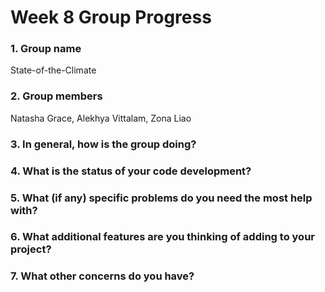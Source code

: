 # Week 8 Group Progress

### 1. Group name
State-of-the-Climate
### 2. Group members
Natasha Grace, Alekhya Vittalam, Zona Liao
### 3. In general, how is the group doing?
### 4. What is the status of your code development?
### 5. What (if any) specific problems do you need the most help with?
### 6. What additional features are you thinking of adding to your project?
### 7. What other concerns do you have?







